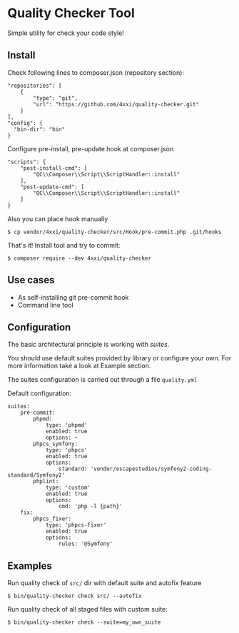 Quality Checker Tool
====================

Simple utility for check your code style!

Install
-------

Check following lines to composer.json (repository section):

    "repositories": [
        {
            "type": "git",
            "url": "https://github.com/4xxi/quality-checker.git"
        }
    ],
    "config": {
      "bin-dir": "bin"
    }

Configure pre-install, pre-update hook at composer.json

    "scripts": {
        "post-install-cmd": [
            "QC\\Composer\\Script\\ScriptHandler::install"
        ],
        "post-update-cmd": [
            "QC\\Composer\\Script\\ScriptHandler::install"
        ]
    }
    
Also you can place hook manually

    $ cp vendor/4xxi/quality-checker/src/Hook/pre-commit.php .git/hooks

That's it! Install tool and try to commit:

    $ composer require --dev 4xxi/quality-checker

Use cases
----------

* As self-installing git pre-commit hook
* Command line tool
    
Configuration
-------------

The basic architectural principle is working with _suites_. 

You should use default suites provided by library or configure your own. For more information take a look at Example section.

The suites configuration is carried out through a file `quality.yml`

Default configuration:

```
suites:
    pre-commit:
        phpmd:
            type: 'phpmd'
            enabled: true
            options: ~
        phpcs_symfony:
            type: 'phpcs'
            enabled: true
            options:
                standard: 'vendor/escapestudios/symfony2-coding-standard/Symfony2'
        phplint:
            type: 'custom'
            enabled: true
            options:
                cmd: 'php -l {path}'
    fix:
        phpcs_fixer:
            type: 'phpcs-fixer'
            enabled: true
            options:
                rules: '@Symfony'
```

Examples
--------

Run quality check of `src/` dir with default suite and autofix feature 

    $ bin/quality-checker check src/ --autofix

Run quality check of all staged files with custom suite:

    $ bin/quality-checker check --suite=my_own_suite



